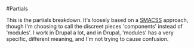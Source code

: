 #Partials

This is the partials breakdown. It's loosely based on a [SMACSS][1] approach, though I'm choosing to call the discreet pieces 'components' instead of 'modules'. I work in Drupal a lot, and in Drupal, 'modules' has a very specific, different meaning, and I'm not trying to cause confusion.

[1]:http://smacss.com/
